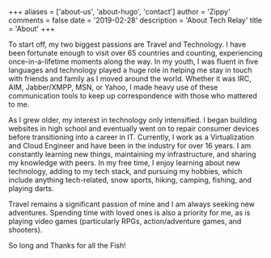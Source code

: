 +++
aliases = ['about-us', 'about-hugo', 'contact']
author = 'Zippy'
comments = false
date = '2019-02-28'
description = 'About Tech Relay'
title = 'About'
+++

To start off, my two biggest passions are Travel and Technology. I have been fortunate enough to visit over 65 countries and counting, experiencing once-in-a-lifetime moments along the way. In my youth, I was fluent in five languages and technology played a huge role in helping me stay in touch with friends and family as I moved around the world. Whether it was IRC, AIM, Jabber/XMPP, MSN, or Yahoo, I made heavy use of these communication tools to keep up correspondence with those who mattered to me.

As I grew older, my interest in technology only intensified. I began building websites in high school and eventually went on to repair consumer devices before transitioning into a career in IT. Currently, I work as a Virtualization and Cloud Engineer and have been in the industry for over 16 years. I am constantly learning new things, maintaining my infrastructure, and sharing my knowledge with peers. In my free time, I enjoy learning about new technology, adding to my tech stack, and pursuing my hobbies, which include anything tech-related, snow sports, hiking, camping, fishing, and playing darts.

Travel remains a significant passion of mine and I am always seeking new adventures. Spending time with loved ones is also a priority for me, as is playing video games (particularly RPGs, action/adventure games, and shooters).

So long and Thanks for all the Fish!